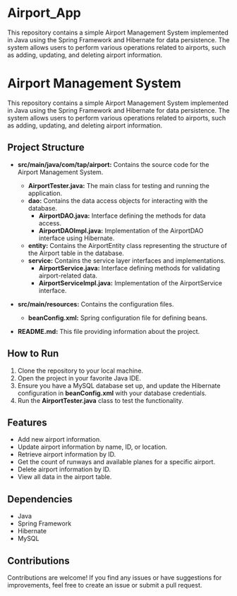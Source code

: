 # Airport_App
This repository contains a simple Airport Management System implemented in Java using the Spring Framework and Hibernate for data persistence. The system allows users to perform various operations related to airports, such as adding, updating, and deleting airport information.
# Airport Management System

This repository contains a simple Airport Management System implemented in Java using the Spring Framework and Hibernate for data persistence. The system allows users to perform various operations related to airports, such as adding, updating, and deleting airport information.

## Project Structure

- **src/main/java/com/tap/airport:** Contains the source code for the Airport Management System.
  - **AirportTester.java:** The main class for testing and running the application.
  - **dao:** Contains the data access objects for interacting with the database.
    - **AirportDAO.java:** Interface defining the methods for data access.
    - **AirportDAOImpl.java:** Implementation of the AirportDAO interface using Hibernate.
  - **entity:** Contains the AirportEntity class representing the structure of the Airport table in the database.
  - **service:** Contains the service layer interfaces and implementations.
    - **AirportService.java:** Interface defining methods for validating airport-related data.
    - **AirportServiceImpl.java:** Implementation of the AirportService interface.

- **src/main/resources:** Contains the configuration files.
  - **beanConfig.xml:** Spring configuration file for defining beans.
  
- **README.md:** This file providing information about the project.

## How to Run

1. Clone the repository to your local machine.
2. Open the project in your favorite Java IDE.
3. Ensure you have a MySQL database set up, and update the Hibernate configuration in **beanConfig.xml** with your database credentials.
4. Run the **AirportTester.java** class to test the functionality.

## Features

- Add new airport information.
- Update airport information by name, ID, or location.
- Retrieve airport information by ID.
- Get the count of runways and available planes for a specific airport.
- Delete airport information by ID.
- View all data in the airport table.

## Dependencies

- Java
- Spring Framework
- Hibernate
- MySQL

## Contributions

Contributions are welcome! If you find any issues or have suggestions for improvements, feel free to create an issue or submit a pull request.

